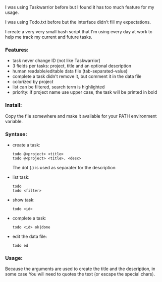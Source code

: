 I was using Taskwarrior before but I found it has too much feature for my usage.

I was using Todo.txt before but the interface didn't fill my expectations.

I create a very very small bash script that I'm using every day at work to help me track my current and future tasks.

### Features:
- task never change ID (not like Taskwarrior)
- 3 fields per tasks: project, title and an optional description
- human readable/editable data file (tab-separated-value)
- complete a task didn't remove it, but comment it in the data file
- colorized by project
- list can be filtered, search term is highlighted
- priority: if project name use upper case, the task will be printed in bold

### Install:

Copy the file somewhere and make it available for your PATH environment variable.

### Syntaxe:

* create a task:

  ```
  todo @<project> <title>
  todo @<project> <title>. <desc>
  ```
  
  The dot (.) is used as separater for the description

* list task:

  ```
  todo
  todo <filter>
  ```

* show task:

  ```
  todo <id>
  ```

* complete a task:

  ```
  todo <id> ok|done
  ```

* edit the data file:

  ```
  todo ed
  ```
### Usage:

Because the arguments are used to create the title and the description, in some case You will need to quotes the text (or escape the special chars).

